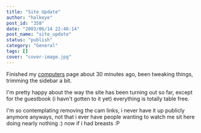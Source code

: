 ```yaml
---
title: "Site Update"
author: "halkeye"
post_id: "358"
date: "2003/06/14 22:46:14"
post_name: "site_update"
status: "publish"
category: "General"
tags: []
cover: "cover-image.jpg"
---
```


Finished my [computers](/computers/) page about 30 minutes ago, been tweaking things, trimming the sidebar a bit.

I'm pretty happy about the way the site has been turning out so far, except for the guestbook (i havn't gotten to it yet) everything is totally table free.

I'm so contemplating removing the cam links, i never have it up publicly anymore anyways, not that i ever have people wanting to watch me sit here doing nearly nothing :) now if i had breasts :P
